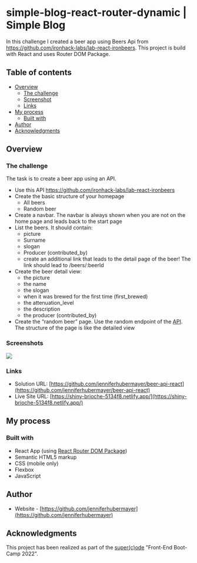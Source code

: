 # simple-blog-react-router-dynamic | Simple Blog

In this challenge I created a beer app using Beers Api from https://github.com/ironhack-labs/lab-react-ironbeers. This project is build with React and uses Router DOM Package.

## Table of contents

- [Overview](#overview)
  - [The challenge](#the-challenge)
  - [Screenshot](#screenshot)
  - [Links](#links)
- [My process](#my-process)
  - [Built with](#built-with)
- [Author](#author)
- [Acknowledgments](#acknowledgments)

## Overview

### The challenge

The task is to create a beer app using an API.

- Use this API https://github.com/ironhack-labs/lab-react-ironbeers
- Create the basic structure of your homepage
  - All beers
  - Random beer
- Create a navbar. The navbar is always shown when you are not on the home page and leads back to the start page
- List the beers. It should contain:
  - picture
  - Surname
  - slogan
  - Producer (contributed_by)
  - create an additional link that leads to the detail page of the beer! The link should lead to /beers/:beerId
- Create the beer detail view:
  - the picture
  - the name
  - the slogan
  - when it was brewed for the first time (first_brewed)
  - the attenuation_level
  - the description
  - the producer (contributed_by)
- Create the “random beer” page. Use the random endpoint of the [API](https://ih-beers-api2.herokuapp.com/beers/random). The structure of the page is like the detailed view

### Screenshots

![](./screenshot/screenshot.png)

### Links

- Solution URL: [https://github.com/jenniferhubermayer/beer-api-react](https://github.com/jenniferhubermayer/beer-api-react)
- Live Site URL: [https://shiny-brioche-5134f8.netlify.app/](https://shiny-brioche-5134f8.netlify.app/)

## My process

### Built with

- React App (using [React Router DOM Package](https://v5.reactrouter.com/))
- Semantic HTML5 markup
- CSS (mobile only)
- Flexbox
- JavaScript

## Author

- Website - [https://github.com/jenniferhubermayer](https://github.com/jenniferhubermayer)

## Acknowledgments

This project has been realized as part of the [super(c)ode](https://www.super-code.de/) "Front-End Boot-Camp 2022".
